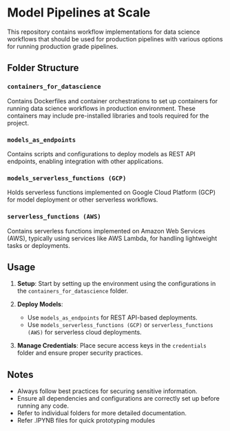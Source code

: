 # Model Pipelines at Scale

This repository contains workflow implementations for data science workflows that should be used for production pipelines with various options for running production grade pipelines.

## Folder Structure

### `containers_for_datascience`
Contains Dockerfiles and container orchestrations to set up containers for running data science workflows in production environment. 
These containers may include pre-installed libraries and tools required for the project.

### `models_as_endpoints`
Contains scripts and configurations to deploy models as REST API endpoints, enabling integration with other applications.

### `models_serverless_functions (GCP)`
Holds serverless functions implemented on Google Cloud Platform (GCP) for model deployment or other serverless workflows.

### `serverless_functions (AWS)`
Contains serverless functions implemented on Amazon Web Services (AWS), typically using services like AWS Lambda, for handling lightweight tasks or deployments.

## Usage
1. **Setup**: Start by setting up the environment using the configurations in the `containers_for_datascience` folder.

2. **Deploy Models**:
   - Use `models_as_endpoints` for REST API-based deployments.
   - Use `models_serverless_functions (GCP)` or `serverless_functions (AWS)` for serverless cloud deployments.
3. **Manage Credentials**: Place secure access keys in the `credentials` folder and ensure proper security practices.

## Notes
- Always follow best practices for securing sensitive information.
- Ensure all dependencies and configurations are correctly set up before running any code.
- Refer to individual folders for more detailed documentation.
- Refer .IPYNB files for quick prototyping modules
